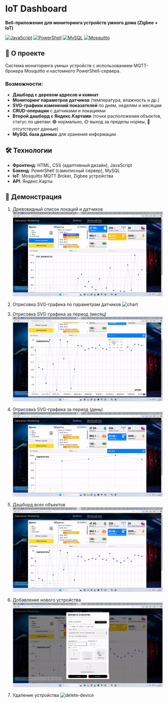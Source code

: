 # IoT Dashboard

**Веб-приложение для мониторинга устройств умного дома (Zigbee + IoT)**  

[![JavaScript](https://img.shields.io/badge/JavaScript-ES6-yellow)](https://developer.mozilla.org/en-US/docs/Web/JavaScript)
[![PowerShell](https://img.shields.io/badge/PowerShell-5.1-blue)](https://learn.microsoft.com/powershell/)
[![MySQL](https://img.shields.io/badge/MySQL-8.0+-blue)](https://www.mysql.com/)
[![Mosquitto](https://img.shields.io/badge/MQTT-Mosquitto-green)](https://mosquitto.org/)

## 📌 О проекте
Система мониторинга умных устройств с использованием MQTT-брокера Mosquitto и кастомного PowerShell-сервера.  

### Возможности:
- **Дашборд с деревом адресов и комнат**  
- **Мониторинг параметров датчиков** (температура, влажность и др.)  
- **SVG-графики изменений показателей** по дням, неделям и месяцам  
- **CRUD-операции** с датчиками и локациями  
- **Второй дашборд с Яндекс.Картами** (точки расположения объектов, статус по цветам: 🟢 нормально, 🟡 выход за пределы нормы, 🔴 отсутствуют данные)  
- **MySQL база данных** для хранения информации  

## 🛠 Технологии
- **Фронтенд**: HTML, CSS (адаптивный дизайн), JavaScript 
- **Бэкенд**: PowerShell (самописный сервер), MySQL  
- **IoT**: Mosquitto MQTT Broker, Zigbee устройства  
- **API**: Яндекс.Карты  

## 📸 Демонстрация
1. Древовидный список локаций и датчиков  
   ![tree-view](assets/gifs/01.gif)

2. Отрисовка SVG-графика по параметрам датчиков
   ![chart](assets/gifs/02.gif)

3. Отрисовка SVG-графика за период (месяц)
   ![chart-month](assets/gifs/03.gif)

4. Отрисовка SVG-графика за период (день) 
   ![chart-day](assets/gifs/04.gif)

5. Дашборд всех объектов
   ![dashboard-objects](assets/gifs/05.gif)

6. Добавление нового устройства
   ![add-new-device](assets/gifs/06.gif)

7. Удаление устройства
   ![delete-device](assets/gifs/07.gif)
